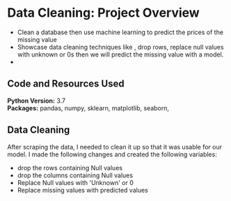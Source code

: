 # Data Cleaning: Project Overview 
* Clean a database then use machine learning to predict the prices of the missing value
* Showcase data cleaning techniques like , drop rows, replace null values with unknown or 0s then we will predict the missing value with a model.
* 

## Code and Resources Used 
**Python Version:** 3.7  
**Packages:** pandas, numpy, sklearn, matplotlib, seaborn, 



## Data Cleaning
After scraping the data, I needed to clean it up so that it was usable for our model. I made the following changes and created the following variables:

*	drop the rows containing Null values 
*	drop the columns containing Null values 
*	Replace Null values with 'Unknown' or 0 
*	Replace missing values with predicted values 
